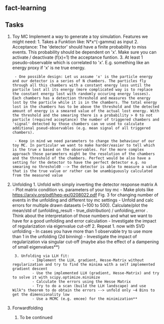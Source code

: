 fact-learning
-------------


Tasks
-------------

1. Toy MC
		Implement a way to generate a toy simulation. Features we might need:
		1. Takes a Funktion like: N*x^(-gamma) as input
		2. Acceptance: The 'detector' should have a finite probability to miss events. This probability should be dependent on 'x'. Make sure you can activate / deactivate (f(x)=1) the acceptance funtion.
		3. At least 1 pseudo-observable which is correlated to 'x'. E.g. something like an energy proxy if 'x' is ne true energy.

		- One possible design: Let us assume 'x' is the particle energy and our detector is a series of N chambers. The particles fly through all this chambers with a constant energy loss until the particle lost all its energy (more complicated way is to replace the constant energy lost with randomly occuring energy losses). Each chambers has a detection threshold and measures the energy lost by the particle while it is in the chambers. The total energy lost in the chambers has to be above the threshold and the detected amount of energy is a smeared value of the actual lost energy. With the threshold and the smearing there is a probability > 0 to not particle (required acceptance) the number of triggered chambers and 'signal' detected by those chambers can ve used to calculate additional pseud-observables (e.g. mean signal of all triggered chambers).

		- Keep in mind we need parameters to change the behaviour of our toy MC. In particular we want to make harder/easier to tell which is the true x based on the observables. For the more complex approach those parameters might be the resolution of the chambers and the threshold of the chambers. Perfect would be also have a setting for the detector to have the perfect detector e.g. no smearing no threshold0 --> The detector is able to measure a value that is the true value or rather can be unambiguously calculated from the measured value


2. Unfolding
		1. Unfold with simply inverting the detector response matrix A
				- Plot matrix condition vs. parameters of your toy mc
				- Make plots like https://arxiv.org/pdf/hep-ex/0208022.pdf Fig. 3 for changing number of events in the unfolding and different toy mc settings
				- Unfold and calc errors for multiple drawn datasets (~100 to 500). Calculate/plot the mean/std of (unfolding_result - true_distribution) / unfolding_error . Think about the interpretation of those numbers and what we want to have for a good unfolding and error calculation
				- Investigate the impact of regularization via eigenvalue cut-off
		2. Repeat 1. now with SVD unfolding
				- In cases you have more than 1 observable try to use more than 1 in the unfolding (2d binning)
				- Investigate the impact of regularization via singular cut-off (maybe also the effect of a dampening of small eigenvalues**)

		3. Unfolding via LLH fit:
				- Implement the LLH, gradient, Hesse-Matrix without regularization and try to find the minima with a self implemented gradient descent
				- Use the implemented LLH (gradient, Hesse-Matrix) and try to solve it with scipy.optimize.minimize
				- Calculate the errors using the Hesse Matrix
				- Try to do a scan (build the LLH landscape) and use Wilk"s theorem to do obtain the errors --> unfold only ~4 Bins to get the dimensionality low
				- Use a MCMC (e.g. emcee) for the minimization**

3. Forwardfolding
	1. To be continued

